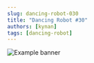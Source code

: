 ```yaml
---
slug: dancing-robot-030
title: "Dancing Robot #30"
authors: [kynan]
tags: [dancing-robot]
---
```


![Example banner](/img/stories/dancing-robot_new/030.png)
